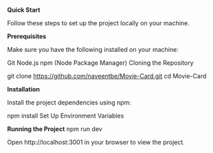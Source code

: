 **Quick Start**

Follow these steps to set up the project locally on your machine.

**Prerequisites**

Make sure you have the following installed on your machine:

Git
Node.js
npm (Node Package Manager)
Cloning the Repository

git clone https://github.com/naveentbe/Movie-Card.git
cd Movie-Card

**Installation**

Install the project dependencies using npm:

npm install
Set Up Environment Variables


**Running the Project**
npm run dev

Open http://localhost:3001 in your browser to view the project.
